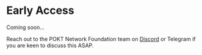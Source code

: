 # Early Access

Coming soon...

Reach out to the POKT Network Foundation team on [Discord](https://discord.gg/pokt) or Telegram if you are keen to discuss this ASAP.
